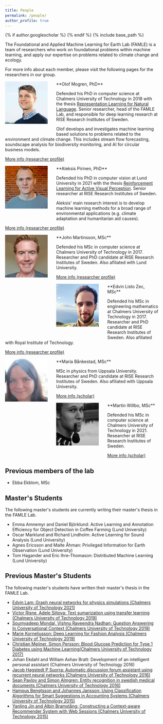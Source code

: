 ```yaml
---
title: People
permalink: /people/
author_profile: true
---
```

{% if author.googlescholar %}
{% endif %}
{% include base_path %}


The Foundational and Applied Machine Learning for Earth Lab (FAMLE) is a team of researchers who work on foundational problems within machine learning, and apply our expertise on problems related to climate change and ecology.

For more info about each member, please
visit the following pages for the researchers in our group.

<img style="float: left; width: 10em; margin-right: 2em; margin-bottom: 2em;" src="/images/people/mogren.png" />
**Olof Mogren, PhD**

Defended his PhD in computer science at Chalmers University of Technology in 2018
with the thesis [Representation Learning for Natural Language](https://mogren.one/phd/).
Senior researcher, head of the FAMLE Lab, and responsible for deep learning research at RISE Research Institutes of Sweden.

Olof develops and investigates machine learning based solutions to problems related to the environment and climate change. This includes stream flow forecasting, soundscape analysis for biodiversity monitoring, and AI for circular business models. 

[More info (researcher profile)](https://mogren.one)
<br break="all" />

<img style="float: left; width: 10em; margin-right: 2em; margin-bottom: 2em;" src="/images/people/pirinen.jpg" />
**Aleksis Pirinen, PhD**

Defended his PhD in computer vision at Lund University in 2021
with the thesis [Reinforcement Learning for Active Visual Perception](https://lup.lub.lu.se/search/publication/6065e35e-b97b-44b8-97b0-a04fe3862a13).
Senior researcher at RISE Research Institutes of Sweden.

Aleksis' main research interest is to develop machine learning methods for a broad range of environmental applications (e.g. climate adaptation and humanitarian aid causes).

[More info (researcher profile)](https://aleksispi.github.io)
<br break="all" />

<img style="float: left; width: 10em; margin-right: 2em; margin-bottom: 2em;" src="/images/people/martinsson.jpg" />
**John Martinsson, MSc**

Defended his MSc in computer science at Chalmers University of Technology in 2017.
Researcher and PhD candidate at RISE Research Institutes of Sweden.
Also afiliated with Lund University.


[More info (researcher profile)](https://johnmartinsson.github.io)
<br break="all" />

<img style="float: left; width: 10em; margin-right: 2em; margin-bottom: 2em;" src="/images/people/listozec.jpg" />
**Edvin Listo Zec, MSc**

Defended his MSc in engineering mathematics at Chalmers University of Technology in 2017.
Researcher and PhD candidate at RISE Research Institutes of Sweden.
Also afiliated with Royal Institute of Technology.


[More info (researcher profile)](https://edvinli.github.io)
<br break="all" />

<img style="float: left; width: 10em; margin-right: 2em; margin-bottom: 2em;" src="/images/people/bankestad.png" />
**Maria Bånkestad, MSc**

MSc in physics from Uppsala University.
Researcher and PhD candidate at RISE Research Institutes of Sweden.
Also afiliated with Uppsala University.


[More info (scholar)](https://scholar.google.se/citations?user=4tKNCSkAAAAJ&hl=sv&oi=ao)
<br break="all" />

<img style="float: left; width: 10em; margin-right: 2em; margin-bottom: 2em;" src="/images/people/willbo.jpg" />
**Martin Willbo, MSc**

Defended his MSc in computer science at Chalmers University of Technology in 2021.
Researcher at RISE Research Institutes of Sweden.


[More info (scholar)](https://scholar.google.se/citations?hl=sv&user=uuxnINUAAAAJ)
<br break="all" />

## Previous members of the lab

* Ebba Ekblom, MSc

## Master's Students

The following master's students are currently writing their master's thesis in the FAMLE Lab.

* Emma Amnemyr and Daniel Björklund: Active Learning and Annotation Efficiency for Object Detection in Coffee Farming (Lund University)
* Oscar Marklund and Richard Lindholm: Active Learning for Sound Analysis (Lund University)
* Agnes Ericsson and Malte Åhman: Privileged Information for Earth Observation (Lund University)
* Tom Hagander and Eric Ihre-Thomason: Distributed Machine Learning (Lund University)

## Previous Master's Students

The following master's students have written their master's thesis in the FAMLE Lab.

* [Edvin Lam: Graph neural networks for physics simulations (Chalmers University of Technology 2021)](https://mogren.one/group/2021/lam/)
* [Victor Risne, Adele Siitova: Text sumarization using transfer learning (Chalmers University of Technology 2019)](https://mogren.one/group/2019/risne-siitova/)
* [Soumyadeep Mondal, Vishnu Raveendra Nadhan: Question Answering In Conversational Context (Chalmers University of Technology 2019)](https://mogren.one/group/2019/mondal-nadhan/)
* [Marie Korneliusson: Deep Learning for Fashion Analysis (Chalmers University of Technology 2019)](https://odr.chalmers.se/bitstream/20.500.12380/256960/1/256960.pdf)
* [Christian Meijner, Simon Persson: Blood Glucose Prediction for Type 1 Diabetes using Machine Learning(Chalmers University of Technology 2017)](https://mogren.one/group/2017/meijner-persson/)
* Johan Ekdahl and William Axhav Bratt: Development of an intelligent personal assistant (Chalmers University of Technology 2016)
* [Jacob Hagstedt P Suorra: Automatic discussion forum assistant using recurrent neural networks (Chalmers University of Technology 2016)](https://mogren.one/group/2016/jacob-hagstedt/)
* [Sean Pavlov and Simon Almgren: Entity recognition in swedish medical documents (Chalmers University of Technology 2016)](https://mogren.one/group/2016/almgren-pavlov/)
* [Hampus Bengtsson and Johannes Jansson: Using Classification Algorithms for Smart Suggestions in Accounting Systems (Chalmers University of Technology 2015)](https://mogren.one/group/2015/bengtsson-jansson/)
* [Yanling Jin and Albin Bramstång: Constructing a Context-aware Recommender System with Web Sessions (Chalmers University of Technology 2015)](https://mogren.one/group/2015/jin-bramstang/)
